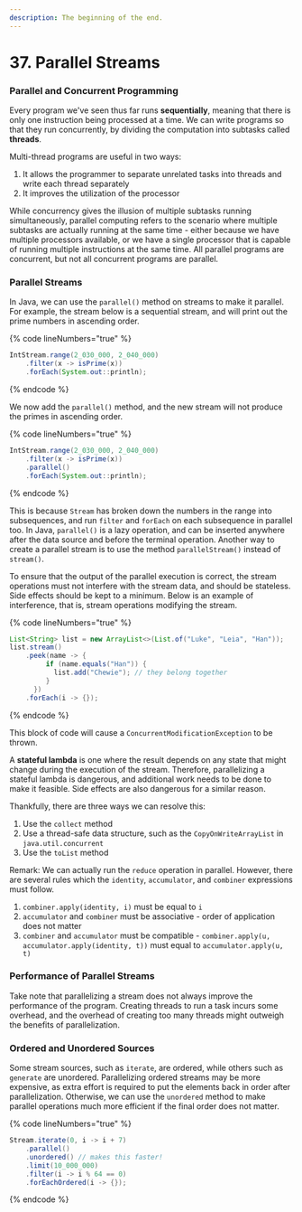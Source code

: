 ```yaml
---
description: The beginning of the end.
---
```


# 37. Parallel Streams

### Parallel and Concurrent Programming

Every program we've seen thus far runs **sequentially**, meaning that there is only one instruction being processed at a time. We can write programs so that they run concurrently, by dividing the computation into subtasks called **threads**.

Multi-thread programs are useful in two ways:

1. It allows the programmer to separate unrelated tasks into threads and write each thread separately
2. It improves the utilization of the processor

While concurrency gives the illusion of multiple subtasks running simultaneously, parallel computing refers to the scenario where multiple subtasks are actually running at the same time - either because we have multiple processors available, or we have a single processor that is capable of running multiple instructions at the same time. All parallel programs are concurrent, but not all concurrent programs are parallel.

### Parallel Streams

In Java, we can use the `parallel()` method on streams to make it parallel. For example, the stream below is a sequential stream, and will print out the prime numbers in ascending order.

{% code lineNumbers="true" %}
```java
IntStream.range(2_030_000, 2_040_000)
    .filter(x -> isPrime(x))
    .forEach(System.out::println);
```
{% endcode %}

We now add the `parallel()` method, and the new stream will not produce the primes in ascending order.

{% code lineNumbers="true" %}
```java
IntStream.range(2_030_000, 2_040_000)
    .filter(x -> isPrime(x))
    .parallel()
    .forEach(System.out::println);
```
{% endcode %}

This is because `Stream` has broken down the numbers in the range into subsequences, and run `filter` and `forEach` on each subsequence in parallel too. In Java, `parallel()` is a lazy operation, and can be inserted anywhere after the data source and before the terminal operation. Another way to create a parallel stream is to use the method `parallelStream()` instead of `stream()`.

To ensure that the output of the parallel execution is correct, the stream operations must not interfere with the stream data, and should be stateless. Side effects should be kept to a minimum. Below is an example of interference, that is, stream operations modifying the stream.

{% code lineNumbers="true" %}
```java
List<String> list = new ArrayList<>(List.of("Luke", "Leia", "Han"));
list.stream()
    .peek(name -> {
         if (name.equals("Han")) {
           list.add("Chewie"); // they belong together
         }
      })
    .forEach(i -> {});
```
{% endcode %}

This block of code will cause a `ConcurrentModificationException` to be thrown.

A **stateful lambda** is one where the result depends on any state that might change during the execution of the stream. Therefore, parallelizing a stateful lambda is dangerous, and additional work needs to be done to make it feasible. Side effects are also dangerous for a similar reason.

Thankfully, there are three ways we can resolve this:

1. Use the `collect` method
2. Use a thread-safe data structure, such as the `CopyOnWriteArrayList` in `java.util.concurrent`
3. Use the `toList` method

Remark: We can actually run the `reduce` operation in parallel. However, there are several rules which the `identity`, `accumulator`, and `combiner` expressions must follow.

1. `combiner.apply(identity, i)` must be equal to `i`
2. `accumulator` and `combiner` must be associative - order of application does not matter
3. `combiner` and `accumulator` must be compatible - `combiner.apply(u, accumulator.apply(identity, t))` must equal to `accumulator.apply(u, t)`

### Performance of Parallel Streams

Take note that parallelizing a stream does not always improve the performance of the program. Creating threads to run a task incurs some overhead, and the overhead of creating too many threads might outweigh the benefits of parallelization.

### Ordered and Unordered Sources

Some stream sources, such as `iterate`, are ordered, while others such as `generate` are unordered. Parallelizing ordered streams may be more expensive, as extra effort is required to put the elements back in order after parallelization. Otherwise, we can use the `unordered` method to make parallel operations much more efficient if the final order does not matter.

{% code lineNumbers="true" %}
```java
Stream.iterate(0, i -> i + 7)
    .parallel()
    .unordered() // makes this faster!
    .limit(10_000_000)
    .filter(i -> i % 64 == 0)
    .forEachOrdered(i -> {});
```
{% endcode %}
